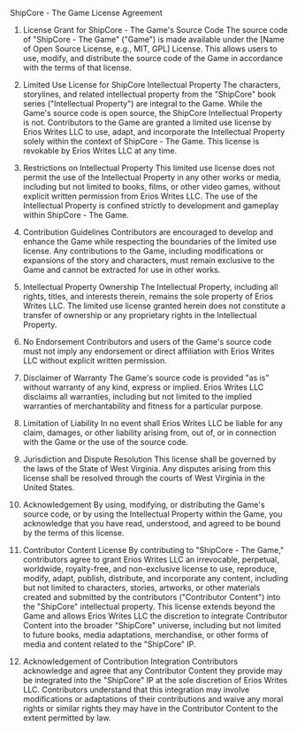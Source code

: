 ShipCore - The Game License Agreement

1. License Grant for ShipCore - The Game's Source Code
The source code of "ShipCore - The Game" ("Game") is made available under the [Name of Open Source License, e.g., MIT, GPL] License. This allows users to use, modify, and distribute the source code of the Game in accordance with the terms of that license.

2. Limited Use License for ShipCore Intellectual Property
The characters, storylines, and related intellectual property from the "ShipCore" book series ("Intellectual Property") are integral to the Game. While the Game's source code is open source, the ShipCore Intellectual Property is not. Contributors to the Game are granted a limited use license by Erios Writes LLC to use, adapt, and incorporate the Intellectual Property solely within the context of ShipCore - The Game. This license is revokable by Erios Writes LLC at any time.

3. Restrictions on Intellectual Property
This limited use license does not permit the use of the Intellectual Property in any other works or media, including but not limited to books, films, or other video games, without explicit written permission from Erios Writes LLC. The use of the Intellectual Property is confined strictly to development and gameplay within ShipCore - The Game.

4. Contribution Guidelines
Contributors are encouraged to develop and enhance the Game while respecting the boundaries of the limited use license. Any contributions to the Game, including modifications or expansions of the story and characters, must remain exclusive to the Game and cannot be extracted for use in other works.

5. Intellectual Property Ownership
The Intellectual Property, including all rights, titles, and interests therein, remains the sole property of Erios Writes LLC. The limited use license granted herein does not constitute a transfer of ownership or any proprietary rights in the Intellectual Property.

6. No Endorsement
Contributors and users of the Game's source code must not imply any endorsement or direct affiliation with Erios Writes LLC without explicit written permission.

7. Disclaimer of Warranty
The Game's source code is provided "as is" without warranty of any kind, express or implied. Erios Writes LLC disclaims all warranties, including but not limited to the implied warranties of merchantability and fitness for a particular purpose.

8. Limitation of Liability
In no event shall Erios Writes LLC be liable for any claim, damages, or other liability arising from, out of, or in connection with the Game or the use of the source code.

9. Jurisdiction and Dispute Resolution
This license shall be governed by the laws of the State of West Virginia. Any disputes arising from this license shall be resolved through the courts of West Virginia in the United States.

10. Acknowledgement
By using, modifying, or distributing the Game's source code, or by using the Intellectual Property within the Game, you acknowledge that you have read, understood, and agreed to be bound by the terms of this license.

11. Contributor Content License
By contributing to "ShipCore - The Game," contributors agree to grant Erios Writes LLC an irrevocable, perpetual, worldwide, royalty-free, and non-exclusive license to use, reproduce, modify, adapt, publish, distribute, and incorporate any content, including but not limited to characters, stories, artworks, or other materials created and submitted by the contributors ("Contributor Content") into the "ShipCore" intellectual property. This license extends beyond the Game and allows Erios Writes LLC the discretion to integrate Contributor Content into the broader "ShipCore" universe, including but not limited to future books, media adaptations, merchandise, or other forms of media and content related to the "ShipCore" IP.

12. Acknowledgement of Contribution Integration
Contributors acknowledge and agree that any Contributor Content they provide may be integrated into the "ShipCore" IP at the sole discretion of Erios Writes LLC. Contributors understand that this integration may involve modifications or adaptations of their contributions and waive any moral rights or similar rights they may have in the Contributor Content to the extent permitted by law.
